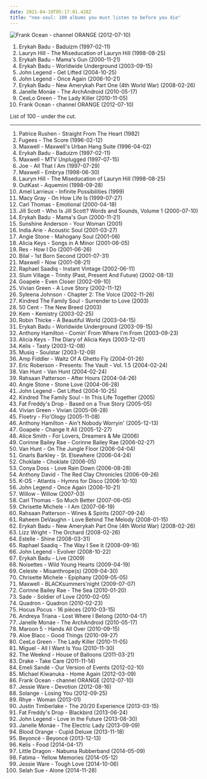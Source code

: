 ```yaml
---
date: 2021-04-10T05:17:01.428Z
title: "neo-soul: 100 albums you must listen to before you die"
---
```

![Frank Ocean - channel ORANGE (2012-07-10)](https://img.discogs.com/BTjf4G0FRR-nttzUiJEeYa1ZkcA=/fit-in/600x600/filters:strip_icc():format(jpeg):mode_rgb():quality(90)/discogs-images/R-14470275-1575194734-3163.jpeg.jpg "Frank Ocean - channel ORANGE (2012-07-10)")
<ol class="albums">
<li data-cover="http://coverartarchive.org/release/52d8d6a4-5e94-4200-8b02-530940f1ee1d/22530873406-500.jpg" data-tags="soul" role="button">Erykah Badu - Baduizm (1997-02-11)</li>
<li data-cover="http://coverartarchive.org/release/0f15251e-7f5a-48bd-bfe2-31a329066371/3037400805-500.jpg" data-tags="soul, rnb" role="button">Lauryn Hill - The Miseducation of Lauryn Hill (1998-08-25)</li>
<li data-cover="https://img.discogs.com/I8hP5wDwaFIBa5uKe0z0fDNNxV8=/fit-in/600x602/filters:strip_icc():format(jpeg):mode_rgb():quality(90)/discogs-images/R-16189786-1605737307-1687.jpeg.jpg" data-tags="soul, neo-soul" role="button">Erykah Badu - Mama's Gun (2000-11-21)</li>
<li data-cover="http://coverartarchive.org/release/c4084059-b9e3-4248-9d5a-487224970dfa/4514268539-500.jpg" data-tags="soul, neo-soul" role="button">Erykah Badu - Worldwide Underground (2003-09-15)</li>
<li data-cover="https://img.discogs.com/6o0kSzwGbQoieBogv-1J7NZu0OU=/fit-in/600x588/filters:strip_icc():format(jpeg):mode_rgb():quality(90)/discogs-images/R-590002-1348400015-6358.jpeg.jpg" data-tags="soul, rnb" role="button">John Legend - Get Lifted (2004-10-25)</li>
<li data-cover="http://coverartarchive.org/release/2fa5e0f9-c83b-44cb-bd90-7899efc1417b/8994651148-500.jpg" data-tags="soul, john legend, rnb" role="button">John Legend - Once Again (2006-10-21)</li>
<li data-cover="https://via.placeholder.com/450" data-tags="soul, neo-soul" role="button">Erykah Badu - New Amerykah Part One (4th World War) (2008-02-26)</li>
<li data-cover="http://coverartarchive.org/release/14ae1a9c-9e8e-3ae5-87f2-3bf68b9feefd/8899038012-500.jpg" data-tags="soul, funk" role="button">Janelle Monáe - The ArchAndroid (2010-05-17)</li>
<li data-cover="http://coverartarchive.org/release/e84467e8-1f3e-4c58-91d1-9b37c1500b7e/13670345162-500.jpg" data-tags="funk, neo-soul, contemporary r&b, pop soul, i own and love these" role="button">CeeLo Green - The Lady Killer (2010-11-05)</li>
<li data-cover="https://img.discogs.com/BTjf4G0FRR-nttzUiJEeYa1ZkcA=/fit-in/600x600/filters:strip_icc():format(jpeg):mode_rgb():quality(90)/discogs-images/R-14470275-1575194734-3163.jpeg.jpg" data-tags="soul, rnb" role="button">Frank Ocean - channel ORANGE (2012-07-10)</li>
</ol>
List of 100 - under the cut.
<!-- more -->

_________________

<ol class="albums">
<li data-cover="http://coverartarchive.org/release/de31ca06-a515-4c07-972d-d83ce84b7c59/4679706366-500.jpg" data-tags="jazz-funk, rnb" role="button">
Patrice Rushen - Straight From The Heart (1982)
</li>
<li data-cover="http://coverartarchive.org/release/a8ac0c88-6980-411d-8c88-3eed140f71ed/7644775051-500.jpg" data-tags="hip-hop" role="button">
Fugees - The Score (1996-02-12)
</li>
<li data-cover="http://coverartarchive.org/release/e69dbabd-5a61-4147-914b-7e683f096cbc/15210098631-500.jpg" data-tags="soul" role="button">
Maxwell - Maxwell's Urban Hang Suite (1996-04-02)
</li>
<li data-cover="http://coverartarchive.org/release/52d8d6a4-5e94-4200-8b02-530940f1ee1d/22530873406-500.jpg" data-tags="soul" role="button">
Erykah Badu - Baduizm (1997-02-11)
</li>
<li data-cover="http://coverartarchive.org/release/7ffc0e66-78ba-4efc-9a73-55ce13354a32/5194284962-500.jpg" data-tags="rnb, neo soul" role="button">
Maxwell - MTV Unplugged (1997-07-15)
</li>
<li data-cover="https://img.discogs.com/v9xi8uvYPtIXNRBABfaWbnLDjRg=/fit-in/600x529/filters:strip_icc():format(jpeg):mode_rgb():quality(90)/discogs-images/R-4848877-1437524577-3099.jpeg.jpg" data-tags="rnb" role="button">
Joe - All That I Am (1997-07-29)
</li>
<li data-cover="https://img.discogs.com/bNU9Z2OH65I8W0Ttb8NgfVWt1G0=/fit-in/299x300/filters:strip_icc():format(jpeg):mode_rgb():quality(90)/discogs-images/R-764240-1156380307.jpeg.jpg" data-tags="neo-soul, rnb" role="button">
Maxwell - Embrya (1998-06-30)
</li>
<li data-cover="http://coverartarchive.org/release/0f15251e-7f5a-48bd-bfe2-31a329066371/3037400805-500.jpg" data-tags="soul, rnb" role="button">
Lauryn Hill - The Miseducation of Lauryn Hill (1998-08-25)
</li>
<li data-cover="http://coverartarchive.org/release/63f4592c-6f58-32bb-bd9f-a431dc14e04d/6640977411-500.jpg" data-tags="hip-hop" role="button">
OutKast - Aquemini (1998-09-28)
</li>
<li data-cover="http://coverartarchive.org/release/85fe8a36-6efc-498a-a197-7971108fd287/9304670823-500.jpg" data-tags="soul, neo-soul" role="button">
Amel Larrieux - Infinite Possibilities (1999)
</li>
<li data-cover="http://coverartarchive.org/release/f7433ff5-35e6-48c2-8503-c2d046540d5d/21406735668-500.jpg" data-tags="soul" role="button">
Macy Gray - On How Life Is (1999-07-27)
</li>
<li data-cover="http://coverartarchive.org/release/8466b6ac-fd2f-415b-818d-3e56b5a3d1da/4839004740-500.jpg" data-tags="rnb, carl thomas" role="button">
Carl Thomas - Emotional (2000-04-18)
</li>
<li data-cover="http://coverartarchive.org/release/eecb042f-85a2-4f1a-ab8c-5c9a947c2d66/15106304103-500.jpg" data-tags="soul, neo-soul" role="button">
Jill Scott - Who Is Jill Scott? Words and Sounds, Volume 1 (2000-07-10)
</li>
<li data-cover="https://img.discogs.com/I8hP5wDwaFIBa5uKe0z0fDNNxV8=/fit-in/600x602/filters:strip_icc():format(jpeg):mode_rgb():quality(90)/discogs-images/R-16189786-1605737307-1687.jpeg.jpg" data-tags="soul, neo-soul" role="button">
Erykah Badu - Mama's Gun (2000-11-21)
</li>
<li data-cover="https://img.discogs.com/1ErAO0qgf2EqgqtiuGbgU8YKfMI=/fit-in/300x298/filters:strip_icc():format(jpeg):mode_rgb():quality(90)/discogs-images/R-398692-1108138378.jpg.jpg" data-tags="neo-soul, rnb - soul" role="button">
Sunshine Anderson - Your Woman (2001)
</li>
<li data-cover="http://coverartarchive.org/release/778cf2aa-9005-42f9-9996-d70712b2c254/5765282910-500.jpg" data-tags="soul" role="button">
India.Arie - Acoustic Soul (2001-03-27)
</li>
<li data-cover="https://img.discogs.com/WDs8Q0vywnEkdS2hN_r65odzScc=/fit-in/600x597/filters:strip_icc():format(jpeg):mode_rgb():quality(90)/discogs-images/R-1919315-1305435824.jpeg.jpg" data-tags="soul" role="button">
Angie Stone - Mahogany Soul (2001-06)
</li>
<li data-cover="http://coverartarchive.org/release/f9e26af6-a546-484f-b409-e71da896fc64/10741523166-500.jpg" data-tags="soul, rnb" role="button">
Alicia Keys - Songs in A Minor (2001-06-05)
</li>
<li data-cover="https://img.discogs.com/c8QCfdVy4uDMqdvRbgHoyjIuqvI=/fit-in/600x601/filters:strip_icc():format(jpeg):mode_rgb():quality(90)/discogs-images/R-2686204-1296538501.jpeg.jpg" data-tags="00s, neo-soul, neosoul" role="button">
Res - How I Do (2001-06-26)
</li>
<li data-cover="https://img.discogs.com/QFUSlMTrmE5eKdZXt4oBXc6crwk=/fit-in/600x594/filters:strip_icc():format(jpeg):mode_rgb():quality(90)/discogs-images/R-1621819-1365256122-7746.jpeg.jpg" data-tags="neo soul" role="button">
Bilal - 1st Born Second (2001-07-31)
</li>
<li data-cover="http://coverartarchive.org/release/28964621-13f1-48eb-8546-e3bf84db2f14/15238553018-500.jpg" data-tags="soul, maxwell, rnb" role="button">
Maxwell - Now (2001-08-21)
</li>
<li data-cover="https://img.discogs.com/YP039jQ-6O9WaEDY9euzSh5Q90E=/fit-in/600x600/filters:strip_icc():format(jpeg):mode_rgb():quality(90)/discogs-images/R-330903-1341928568-7224.jpeg.jpg" data-tags="soul" role="button">
Raphael Saadiq - Instant Vintage (2002-06-11)
</li>
<li data-cover="http://coverartarchive.org/release/1a9976be-9d1d-4ba6-a6da-d99b578dea83/17257561540-500.jpg" data-tags="neo-soul, rap" role="button">
Slum Village - Trinity (Past, Present And Future) (2002-08-13)
</li>
<li data-cover="https://img.discogs.com/5JbEegLhw7Yf0t1T6P9kVc8ONzE=/fit-in/500x500/filters:strip_icc():format(jpeg):mode_rgb():quality(90)/discogs-images/R-419842-1213440546.jpeg.jpg" data-tags="soul, neo-soul" role="button">
Goapele - Even Closer (2002-09-10)
</li>
<li data-cover="http://coverartarchive.org/release/248c44c9-280a-4bc1-8030-2d06bedf6d4c/22261900325-500.jpg" data-tags="soul, neo-soul" role="button">
Vivian Green - A Love Story (2002-11-12)
</li>
<li data-cover="https://via.placeholder.com/450" data-tags="rnb" role="button">
Syleena Johnson - Chapter 2: The Voice (2002-11-26)
</li>
<li data-cover="http://coverartarchive.org/release/4ac66a1b-50c3-4d17-88b6-375ffffe0192/20396811976-500.jpg" data-tags="neo-soul, rnb" role="button">
Kindred The Family Soul - Surrender to Love (2003)
</li>
<li data-cover="http://coverartarchive.org/release/b2463ee8-ddcb-4d8d-93ee-36835456d144/1630449680-500.jpg" data-tags="hip hop" role="button">
50 Cent - The New Breed (2003)
</li>
<li data-cover="http://coverartarchive.org/release/5e12c7bb-eda2-4565-b3cc-976e47cb4a80/2366557652-500.jpg" data-tags="soul, neo-soul" role="button">
Kem - Kemistry (2003-02-25)
</li>
<li data-cover="https://img.discogs.com/FcuxwEA8rgWtaWrGzSxVfhNom9k=/fit-in/600x600/filters:strip_icc():format(jpeg):mode_rgb():quality(90)/discogs-images/R-2060563-1261595912.jpeg.jpg" data-tags="disco, pop, soul, rnb, male vocalists, 00s, neo-soul, unreleased, outtake, robin thicke, naked covers" role="button">
Robin Thicke - A Beautiful World (2003-04-15)
</li>
<li data-cover="http://coverartarchive.org/release/c4084059-b9e3-4248-9d5a-487224970dfa/4514268539-500.jpg" data-tags="soul, neo-soul" role="button">
Erykah Badu - Worldwide Underground (2003-09-15)
</li>
<li data-cover="http://coverartarchive.org/release/7353e5b6-9daf-45e3-920b-721b908a96b7/6107658380-500.jpg" data-tags="neo-soul" role="button">
Anthony Hamilton - Comin' From Where I'm From (2003-09-23)
</li>
<li data-cover="http://coverartarchive.org/release/287a913d-41d8-4e44-bed8-6bc5278bd997/1576712437-500.jpg" data-tags="soul, rnb, alicia keys" role="button">
Alicia Keys - The Diary of Alicia Keys (2003-12-01)
</li>
<li data-cover="http://coverartarchive.org/release/458e1a8d-c9b1-418d-ab5d-376ea1954942/3766526343-500.jpg" data-tags="rnb" role="button">
Kelis - Tasty (2003-12-08)
</li>
<li data-cover="http://coverartarchive.org/release/8c4e505c-d014-47aa-b7b8-720457e782bc/2980579320-500.jpg" data-tags="soul, neo-soul" role="button">
Musiq - Soulstar (2003-12-09)
</li>
<li data-cover="http://coverartarchive.org/release/a5ad949c-a2c5-35d0-86c8-7a54cde44ba1/15258576861-500.jpg" data-tags="funk, neo-soul, funky" role="button">
Amp Fiddler - Waltz Of A Ghetto Fly (2004-01-26)
</li>
<li data-cover="http://coverartarchive.org/release/423d0674-3def-4a75-9099-1e19f5fe91fc/22846972962-500.jpg" data-tags="neo-soul" role="button">
Eric Roberson - Presents: The Vault - Vol. 1.5 (2004-02-24)
</li>
<li data-cover="https://img.discogs.com/zER-OfNX69vy-xL1MoLznnjqmvs=/fit-in/500x500/filters:strip_icc():format(jpeg):mode_rgb():quality(90)/discogs-images/R-512667-1191067174.jpeg.jpg" data-tags="soul, neo-soul" role="button">
Van Hunt - Van Hunt (2004-02-24)
</li>
<li data-cover="https://img.discogs.com/kAFcrJ7HmoY6TFruqgevqAKmZnk=/fit-in/250x250/filters:strip_icc():format(jpeg):mode_rgb():quality(90)/discogs-images/R-355546-1103221358.jpg.jpg" data-tags="neo-soul" role="button">
Rahsaan Patterson - After Hours (2004-04-26)
</li>
<li data-cover="https://img.discogs.com/Y7LIa2isPNnmGrRCpmcQaECd2GI=/fit-in/500x498/filters:strip_icc():format(jpeg):mode_rgb():quality(90)/discogs-images/R-633013-1325298303.jpeg.jpg" data-tags="soul, neo-soul" role="button">
Angie Stone - Stone Love (2004-06-28)
</li>
<li data-cover="https://img.discogs.com/6o0kSzwGbQoieBogv-1J7NZu0OU=/fit-in/600x588/filters:strip_icc():format(jpeg):mode_rgb():quality(90)/discogs-images/R-590002-1348400015-6358.jpeg.jpg" data-tags="soul, rnb" role="button">
John Legend - Get Lifted (2004-10-25)
</li>
<li data-cover="http://coverartarchive.org/release/9a8e7e6e-8ce2-4698-b636-1b8537302418/25199644021-500.jpg" data-tags="neo-soul, soul" role="button">
Kindred The Family Soul - In This Life Together (2005)
</li>
<li data-cover="http://coverartarchive.org/release/0b3d401e-aa43-3e84-9b9b-51e0b67bce8a/5921779355-500.jpg" data-tags="reggae, dub" role="button">
Fat Freddy's Drop - Based on a True Story (2005-05)
</li>
<li data-cover="https://via.placeholder.com/450" data-tags="female vocalists, love songs, soul, neo-soul" role="button">
Vivian Green - Vivian (2005-06-28)
</li>
<li data-cover="http://coverartarchive.org/release/3bf2d61f-9ad6-4e0b-9644-616029bcdf8d/19917843965-500.jpg" data-tags="neo-soul" role="button">
Floetry - Flo'Ology (2005-11-08)
</li>
<li data-cover="https://img.discogs.com/F4ginBFZUUXq_NsLP0X6Yvzgo1E=/fit-in/600x599/filters:strip_icc():format(jpeg):mode_rgb():quality(90)/discogs-images/R-677380-1540747547-7510.jpeg.jpg" data-tags="soul" role="button">
Anthony Hamilton - Ain't Nobody Worryin' (2005-12-13)
</li>
<li data-cover="https://img.discogs.com/gS99wBsu0GrxATpMifSV1_HI_e0=/fit-in/500x497/filters:strip_icc():format(jpeg):mode_rgb():quality(90)/discogs-images/R-591468-1137119629.jpeg.jpg" data-tags="soul" role="button">
Goapele - Change It All (2005-12-27)
</li>
<li data-cover="https://img.discogs.com/IDR_9ztR2DXENUrFtrSlkVyU4Zc=/fit-in/400x400/filters:strip_icc():format(jpeg):mode_rgb():quality(90)/discogs-images/R-1831435-1246366988.jpeg.jpg" data-tags="soul, singer-songwriter" role="button">
Alice Smith - For Lovers, Dreamers & Me (2006)
</li>
<li data-cover="https://img.discogs.com/cJD9YaMrOcFcA8aD_WRJTCk8vCM=/fit-in/600x595/filters:strip_icc():format(jpeg):mode_rgb():quality(90)/discogs-images/R-3635262-1391952508-1369.jpeg.jpg" data-tags="soul" role="button">
Corinne Bailey Rae - Corinne Bailey Rae (2006-02-27)
</li>
<li data-cover="https://img.discogs.com/gOSzirQhK1BYeLKLyad9jidY_No=/fit-in/500x500/filters:strip_icc():format(jpeg):mode_rgb():quality(90)/discogs-images/R-707894-1150684201.jpeg.jpg" data-tags="neo-soul" role="button">
Van Hunt - On The Jungle Floor (2006-04-04)
</li>
<li data-cover="http://coverartarchive.org/release/c1611009-48c0-4171-a26d-698a57cfde9e/3985245895-500.jpg" data-tags="funk, soul" role="button">
Gnarls Barkley - St. Elsewhere (2006-04-24)
</li>
<li data-cover="https://img.discogs.com/pim_nk2JT4Nf9U7Zvx-AuPq2wec=/fit-in/600x600/filters:strip_icc():format(jpeg):mode_rgb():quality(90)/discogs-images/R-883100-1235633436.jpeg.jpg" data-tags="neo-soul" role="button">
Choklate - Choklate (2006-05)
</li>
<li data-cover="https://img.discogs.com/BPkqzWGU1fFLuEFQKGLyaENmPPo=/fit-in/600x595/filters:strip_icc():format(jpeg):mode_rgb():quality(90)/discogs-images/R-809803-1611096240-4591.jpeg.jpg" data-tags="soul, funky, r&b, relaxing, neo soul, neo-soul, gospel soul, modern world soul music, a r-ski- fav" role="button">
Conya Doss - Love Rain Down (2006-08-28)
</li>
<li data-cover="http://coverartarchive.org/release/117548f8-3255-432a-82ef-5813cb1ed4ca/24622953430-500.jpg" data-tags="neo-soul" role="button">
Anthony David - The Red Clay Chronicles (2006-09-26)
</li>
<li data-cover="https://img.discogs.com/4vE7Rzsd4ouIgDvFeDbE1rHZgf8=/fit-in/600x545/filters:strip_icc():format(jpeg):mode_rgb():quality(90)/discogs-images/R-891725-1175907986.jpeg.jpg" data-tags="pop, reggae, neo-soul, pop rap, conscious hip hop" role="button">
K-OS - Atlantis - Hymns for Disco (2006-10-10)
</li>
<li data-cover="http://coverartarchive.org/release/2fa5e0f9-c83b-44cb-bd90-7899efc1417b/8994651148-500.jpg" data-tags="soul, john legend, rnb" role="button">
John Legend - Once Again (2006-10-21)
</li>
<li data-cover="http://coverartarchive.org/release/0f857ab9-6cd0-45e6-b618-93947c185cf5/13071763593-500.jpg" data-tags="neo-soul" role="button">
Willow - Willow (2007-03)
</li>
<li data-cover="https://img.discogs.com/q7XcYaedTkDRYRLbwYkpKCfWPck=/fit-in/600x533/filters:strip_icc():format(jpeg):mode_rgb():quality(90)/discogs-images/R-1416097-1594143330-3792.jpeg.jpg" data-tags="rnb, neo-soul" role="button">
Carl Thomas - So Much Better (2007-06-05)
</li>
<li data-cover="http://coverartarchive.org/release/e1eb25f1-02f5-47c7-bd8b-1d499d3b2f72/2407266545-500.jpg" data-tags="soul" role="button">
Chrisette Michele - I Am (2007-06-19)
</li>
<li data-cover="https://img.discogs.com/wTw8m20kpo9LAmCEhDbr23kxSNQ=/fit-in/200x199/filters:strip_icc():format(jpeg):mode_rgb():quality(90)/discogs-images/R-1610677-1232052748.jpeg.jpg" data-tags="neo-soul, chill, neo soul" role="button">
Rahsaan Patterson - Wines & Spirits (2007-09-24)
</li>
<li data-cover="https://img.discogs.com/PAtSiVSaJEDADUEa_fBPHH277Vw=/fit-in/600x580/filters:strip_icc():format(jpeg):mode_rgb():quality(90)/discogs-images/R-1282262-1329584816.jpeg.jpg" data-tags="soul, smooth, relaxing" role="button">
Raheem DeVaughn - Love Behind The Melody (2008-01-15)
</li>
<li data-cover="https://via.placeholder.com/450" data-tags="soul, neo-soul" role="button">
Erykah Badu - New Amerykah Part One (4th World War) (2008-02-26)
</li>
<li data-cover="http://coverartarchive.org/release/c42db944-e7a3-4cc3-9a9f-89089962fe2e/836519986-500.jpg" data-tags="jazz, soul, lizz wright" role="button">
Lizz Wright - The Orchard (2008-02-26)
</li>
<li data-cover="https://img.discogs.com/ewuRBAR-sMXR747JeO_XnuNK5rI=/fit-in/240x240/filters:strip_icc():format(jpeg):mode_rgb():quality(90)/discogs-images/R-1321698-1209506563.jpeg.jpg" data-tags="rnb, soul" role="button">
Estelle - Shine (2008-03-31)
</li>
<li data-cover="http://coverartarchive.org/release/5ba43de6-27cd-4328-97bc-37b221d7124e/1821220132-500.jpg" data-tags="soul" role="button">
Raphael Saadiq - The Way I See It (2008-09-16)
</li>
<li data-cover="https://img.discogs.com/iCEWQF2PnDjvsJWGwAw8vH5R6ZE=/fit-in/600x522/filters:strip_icc():format(jpeg):mode_rgb():quality(90)/discogs-images/R-2057789-1261411597.jpeg.jpg" data-tags="soul" role="button">
John Legend - Evolver (2008-10-22)
</li>
<li data-cover="http://coverartarchive.org/release/f8c1fe45-66b1-44f2-a32c-c04fa0645289/28404679797-500.jpg" data-tags="soul" role="button">
Erykah Badu - Live (2009)
</li>
<li data-cover="http://coverartarchive.org/release/8799099c-34d0-336d-84b6-896cae19c35f/22400961707-500.jpg" data-tags="indie, female vocalists" role="button">
Noisettes - Wild Young Hearts (2009-04-19)
</li>
<li data-cover="http://coverartarchive.org/release/5354d8b5-299b-4b12-a8cd-0a8389becdc0/6360810457-500.jpg" data-tags="jazz, soul, rnb, neo-soul, british soul, alternative rnb" role="button">
Celeste - Misanthrope(s) (2009-04-30)
</li>
<li data-cover="http://coverartarchive.org/release/3dd30530-1115-4f7e-a4db-260c9b2d49cb/16693797295-500.jpg" data-tags="soul, female vocalists, rnb, neo-soul" role="button">
Chrisette Michele - Epiphany (2009-05-05)
</li>
<li data-cover="http://coverartarchive.org/release/e5262a5c-9b26-45bd-a1b2-5cd89d671a58/15209954879-500.jpg" data-tags="rnb, neo-soul, soul" role="button">
Maxwell - BLACKsummers'night (2009-07-07)
</li>
<li data-cover="http://coverartarchive.org/release/55254afb-148f-4e60-960f-af4b23b8c66d/4840328264-500.jpg" data-tags="soul" role="button">
Corinne Bailey Rae - The Sea (2010-01-20)
</li>
<li data-cover="http://coverartarchive.org/release/06697697-6019-31eb-b5a0-f7bc3c861bbe/4896141275-500.jpg" data-tags="soul" role="button">
Sade - Soldier of Love (2010-02-05)
</li>
<li data-cover="http://coverartarchive.org/release/9780c05d-7a75-45a5-9810-6c07f5f57609/18208181632-500.jpg" data-tags="electronica, soul, indie electronic, downtempo, 00s, neo soul, neo-soul, keepers of soul, damn this is art, alternative r and b, danish group" role="button">
Quadron - Quadron (2010-02-23)
</li>
<li data-cover="http://coverartarchive.org/release/7e311d8e-876e-4b3d-a8cb-a5af3447842d/7392995216-500.jpg" data-tags="jazz-funk, acid jazz, neo-soul, french hip hop, jazz rap, conscious hip hop, french hip-hop" role="button">
Hocus Pocus - 16 pièces (2010-03-15)
</li>
<li data-cover="http://coverartarchive.org/release/95ceb8ed-936c-45ae-a376-c22f1a727b5a/15902647072-500.jpg" data-tags="downtempo" role="button">
Andreya Triana - Lost Where I Belong (2010-04-17)
</li>
<li data-cover="http://coverartarchive.org/release/14ae1a9c-9e8e-3ae5-87f2-3bf68b9feefd/8899038012-500.jpg" data-tags="soul, funk" role="button">
Janelle Monáe - The ArchAndroid (2010-05-17)
</li>
<li data-cover="https://img.discogs.com/4sJ6SVYCfJ7DnGKLNrUN3vvIINE=/fit-in/600x600/filters:strip_icc():format(jpeg):mode_rgb():quality(90)/discogs-images/R-2523213-1476638969-6988.jpeg.jpg" data-tags="pop, maroon 5" role="button">
Maroon 5 - Hands All Over (2010-09-15)
</li>
<li data-cover="http://coverartarchive.org/release/2c5627f5-f1b6-43ab-a2cd-14d9775fd9ad/23141070841-500.jpg" data-tags="soul" role="button">
Aloe Blacc - Good Things (2010-09-27)
</li>
<li data-cover="http://coverartarchive.org/release/e84467e8-1f3e-4c58-91d1-9b37c1500b7e/13670345162-500.jpg" data-tags="funk, neo-soul, contemporary r&b, pop soul, i own and love these" role="button">
CeeLo Green - The Lady Killer (2010-11-05)
</li>
<li data-cover="http://coverartarchive.org/release/e187359c-f47b-4dd8-9172-565be0893c10/24502341651-500.jpg" data-tags="rnb" role="button">
Miguel - All I Want Is You (2010-11-30)
</li>
<li data-cover="http://coverartarchive.org/release/61784ca8-f1a9-4cf8-8452-b5c7076a6fc0/1925635860-500.jpg" data-tags="r&b, rnb, electronic" role="button">
The Weeknd - House of Balloons (2011-03-21)
</li>
<li data-cover="http://coverartarchive.org/release/0b4ab5f2-73f0-405f-9add-2330c3a248c1/2054695522-500.jpg" data-tags="drake, hip hop" role="button">
Drake - Take Care (2011-11-14)
</li>
<li data-cover="http://coverartarchive.org/release/b4bef32f-aab1-4b98-a85c-2b122ca93134/4150263402-500.jpg" data-tags="soul" role="button">
Emeli Sandé - Our Version of Events (2012-02-10)
</li>
<li data-cover="https://img.discogs.com/qu9UGDU9mzKreYD3cCdfwuBK97o=/fit-in/600x595/filters:strip_icc():format(jpeg):mode_rgb():quality(90)/discogs-images/R-3474861-1587716065-7822.jpeg.jpg" data-tags="soul" role="button">
Michael Kiwanuka - Home Again (2012-03-09)
</li>
<li data-cover="https://img.discogs.com/BTjf4G0FRR-nttzUiJEeYa1ZkcA=/fit-in/600x600/filters:strip_icc():format(jpeg):mode_rgb():quality(90)/discogs-images/R-14470275-1575194734-3163.jpeg.jpg" data-tags="soul, rnb" role="button">
Frank Ocean - channel ORANGE (2012-07-10)
</li>
<li data-cover="http://coverartarchive.org/release/aa7078c2-9b77-41ca-97bf-5364f838da88/1819429738-500.jpg" data-tags="soul" role="button">
Jessie Ware - Devotion (2012-08-16)
</li>
<li data-cover="https://img.discogs.com/th6a34wKj46CoQ7pomOh3XuQA_k=/fit-in/500x498/filters:strip_icc():format(jpeg):mode_rgb():quality(90)/discogs-images/R-4034108-1353032647-8366.jpeg.jpg" data-tags="rnb" role="button">
Solange - Losing You (2012-09-25)
</li>
<li data-cover="http://coverartarchive.org/release/7dfd5c40-ee28-4fda-8369-fe3748f75930/3612285293-500.jpg" data-tags="soul, sophisti-pop" role="button">
Rhye - Woman (2013-01)
</li>
<li data-cover="http://coverartarchive.org/release/bd2a6877-71a3-4819-b2bb-b373deb3a756/8227935106-500.jpg" data-tags="pop" role="button">
Justin Timberlake - The 20/20 Experience (2013-03-15)
</li>
<li data-cover="http://coverartarchive.org/release/62626e7f-a10e-409c-a4fc-36deaf4f5a13/5750409674-500.jpg" data-tags="dub" role="button">
Fat Freddy's Drop - Blackbird (2013-06-24)
</li>
<li data-cover="http://coverartarchive.org/release/da998b90-83d6-43ea-9a46-55ce0fba83e4/5554522707-500.jpg" data-tags="soul" role="button">
John Legend - Love in the Future (2013-08-30)
</li>
<li data-cover="https://img.discogs.com/OtyXaiP218RcrUyzxtkfaSFCefU=/fit-in/600x597/filters:strip_icc():format(jpeg):mode_rgb():quality(90)/discogs-images/R-4896670-1599509523-4252.jpeg.jpg" data-tags="soul, rnb" role="button">
Janelle Monáe - The Electric Lady (2013-09-09)
</li>
<li data-cover="http://coverartarchive.org/release/b825c5c2-ebe3-4c84-91f8-c27e75dbc684/19238888629-500.jpg" data-tags="rnb, soul, 2010s" role="button">
Blood Orange - Cupid Deluxe (2013-11-18)
</li>
<li data-cover="http://coverartarchive.org/release/f74c6ec2-7319-406b-9910-a6c3fe940176/9051815709-500.jpg" data-tags="rnb, pop" role="button">
Beyoncé - Beyoncé (2013-12-13)
</li>
<li data-cover="https://img.discogs.com/fW5GbF5AiZEpzS9PAr3-IcDNe48=/fit-in/600x539/filters:strip_icc():format(jpeg):mode_rgb():quality(90)/discogs-images/R-14934050-1614784564-7963.jpeg.jpg" data-tags="soul, funk" role="button">
Kelis - Food (2014-04-17)
</li>
<li data-cover="http://coverartarchive.org/release/9815a22f-d7ca-447f-a144-dfa658207998/7044912523-500.jpg" data-tags="electronic, synthpop, testament, exodus" role="button">
Little Dragon - Nabuma Rubberband (2014-05-09)
</li>
<li data-cover="http://coverartarchive.org/release/f96389dd-431f-4537-b8b0-eee6cff2d10e/7573419317-500.jpg" data-tags="soul, neo-soul, livesoncoffee-getit" role="button">
Fatima - Yellow Memories (2014-05-12)
</li>
<li data-cover="http://coverartarchive.org/release/e5aeab7d-7cbd-400b-9f4a-65a8f62ce4a1/8769096490-500.jpg" data-tags="soul, neo-soul" role="button">
Jessie Ware - Tough Love (2014-10-06)
</li>
<li data-cover="http://coverartarchive.org/release/1eb35bdb-d0c6-4a4a-8f15-b81d44fbc24a/8964137059-500.jpg" data-tags="neo-soul" role="button">
Selah Sue - Alone (2014-11-28)
</li>
</ol>